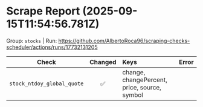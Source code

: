 # Scrape Report (2025-09-15T11:54:56.781Z)

Group: `stocks`  |  Run: https://github.com/AlbertoRoca96/scraping-checks-scheduler/actions/runs/17732131205

| Check | Changed | Keys | Error |
|---|:---:|:--|:--|
| `stock_ntdoy_global_quote` | ✅ | change, changePercent, price, source, symbol |  |
